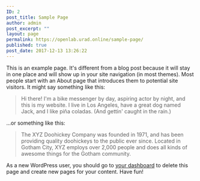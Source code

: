 ```yaml
---
ID: 2
post_title: Sample Page
author: admin
post_excerpt: ""
layout: page
permalink: https://openlab.urad.online/sample-page/
published: true
post_date: 2017-12-13 13:26:22
---
```

This is an example page. It's different from a blog post because it will stay in one place and will show up in your site navigation (in most themes). Most people start with an About page that introduces them to potential site visitors. It might say something like this:

<blockquote>Hi there! I'm a bike messenger by day, aspiring actor by night, and this is my website. I live in Los Angeles, have a great dog named Jack, and I like pi&#241;a coladas. (And gettin' caught in the rain.)</blockquote>

...or something like this:

<blockquote>The XYZ Doohickey Company was founded in 1971, and has been providing quality doohickeys to the public ever since. Located in Gotham City, XYZ employs over 2,000 people and does all kinds of awesome things for the Gotham community.</blockquote>

As a new WordPress user, you should go to <a href="https://openlab.urad.online/wp-admin/">your dashboard</a> to delete this page and create new pages for your content. Have fun!